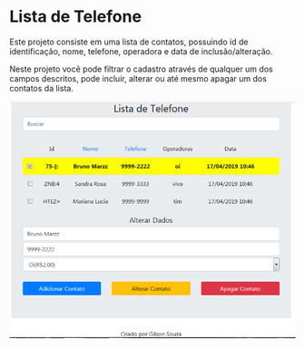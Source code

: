 # Lista de Telefone

 Este projeto consiste em uma lista de contatos, possuindo id de identificação, nome, telefone, operadora e data de inclusão/alteração.

  Neste projeto você pode filtrar o cadastro através de qualquer um dos campos descritos, pode incluir, alterar ou até mesmo apagar um dos contatos da lista.

  ![](https://github.com/gilsonroberto/testePP/blob/master/backend/header.PNG)
